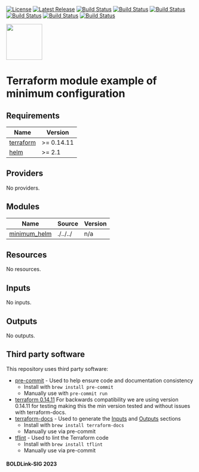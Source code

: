 [![License](https://img.shields.io/badge/License-Apache-blue.svg)](https://github.com/boldlink/terraform-helm-release/blob/main/LICENSE)
[![Latest Release](https://img.shields.io/github/release/boldlink/terraform-helm-release.svg)](https://github.com/boldlink/terraform-helm-release/releases/latest)
[![Build Status](https://github.com/boldlink/terraform-helm-release/actions/workflows/update.yaml/badge.svg)](https://github.com/boldlink/terraform-helm-release/actions)
[![Build Status](https://github.com/boldlink/terraform-helm-release/actions/workflows/release.yaml/badge.svg)](https://github.com/boldlink/terraform-helm-release/actions)
[![Build Status](https://github.com/boldlink/terraform-helm-release/actions/workflows/pre-commit.yaml/badge.svg)](https://github.com/boldlink/terraform-helm-release/actions)
[![Build Status](https://github.com/boldlink/terraform-helm-release/actions/workflows/pr-labeler.yaml/badge.svg)](https://github.com/boldlink/terraform-helm-release/actions)
[![Build Status](https://github.com/boldlink/terraform-helm-release/actions/workflows/checkov.yaml/badge.svg)](https://github.com/boldlink/terraform-helm-release/actions)
[![Build Status](https://github.com/boldlink/terraform-helm-release/actions/workflows/auto-badge.yaml/badge.svg)](https://github.com/boldlink/terraform-helm-release/actions)

[<img src="https://avatars.githubusercontent.com/u/25388280?s=200&v=4" width="96"/>](https://boldlink.io)

# Terraform module example of minimum configuration


<!-- BEGINNING OF PRE-COMMIT-TERRAFORM DOCS HOOK -->
## Requirements

| Name | Version |
|------|---------|
| <a name="requirement_terraform"></a> [terraform](#requirement\_terraform) | >= 0.14.11 |
| <a name="requirement_helm"></a> [helm](#requirement\_helm) | >= 2.1 |

## Providers

No providers.

## Modules

| Name | Source | Version |
|------|--------|---------|
| <a name="module_minimum_helm"></a> [minimum\_helm](#module\_minimum\_helm) | ./../../ | n/a |

## Resources

No resources.

## Inputs

No inputs.

## Outputs

No outputs.
<!-- END OF PRE-COMMIT-TERRAFORM DOCS HOOK -->

## Third party software
This repository uses third party software:
* [pre-commit](https://pre-commit.com/) - Used to help ensure code and documentation consistency
  * Install with `brew install pre-commit`
  * Manually use with `pre-commit run`
* [terraform 0.14.11](https://releases.hashicorp.com/terraform/0.14.11/) For backwards compatibility we are using version 0.14.11 for testing making this the min version tested and without issues with terraform-docs.
* [terraform-docs](https://github.com/segmentio/terraform-docs) - Used to generate the [Inputs](#Inputs) and [Outputs](#Outputs) sections
  * Install with `brew install terraform-docs`
  * Manually use via pre-commit
* [tflint](https://github.com/terraform-linters/tflint) - Used to lint the Terraform code
  * Install with `brew install tflint`
  * Manually use via pre-commit

#### BOLDLink-SIG 2023
